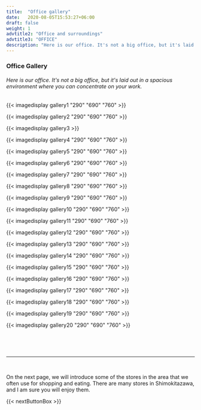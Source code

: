 ```yaml
---
title:  "Office gallery"
date:   2020-08-05T15:53:27+06:00
draft: false
weight: 1
advtitle2: "Office and surroundings"
advtitle3: "OFFICE"
description: "Here is our office. It's not a big office, but it's laid out in a spacious environment where you can concentrate on your work."
---
```

### **Office Gallery**

###### Here is our office. It's not a big office, but it's laid out in a spacious environment where you can concentrate on your work.

{{< imagedisplay gallery1 "290" "690" "760" >}}

{{< imagedisplay gallery2 "290" "690" "760" >}}

{{< imagedisplay gallery3  >}}

{{< imagedisplay gallery4 "290" "690" "760" >}}

{{< imagedisplay gallery5 "290" "690" "760" >}}

{{< imagedisplay gallery6 "290" "690" "760" >}}

{{< imagedisplay gallery7 "290" "690" "760" >}}

{{< imagedisplay gallery8 "290" "690" "760" >}}

{{< imagedisplay gallery9 "290" "690" "760" >}}

{{< imagedisplay gallery10 "290" "690" "760" >}}

{{< imagedisplay gallery11 "290" "690" "760" >}}

{{< imagedisplay gallery12 "290" "690" "760" >}}

{{< imagedisplay gallery13 "290" "690" "760" >}}

{{< imagedisplay gallery14 "290" "690" "760" >}}

{{< imagedisplay gallery15 "290" "690" "760" >}}

{{< imagedisplay gallery16 "290" "690" "760" >}}

{{< imagedisplay gallery17 "290" "690" "760" >}}

{{< imagedisplay gallery18 "290" "690" "760" >}}

{{< imagedisplay gallery19 "290" "690" "760" >}}

{{< imagedisplay gallery20 "290" "690" "760" >}}

&nbsp;
<!-- ![Image Not Available](galleryimg1.jpg "TITLE")

![Image Not Available](galleryimg2.jpg "TITLE")

![Image Not Available](galleryimg3.jpg "TITLE")

![Image Not Available](galleryimg4.jpg "TITLE")

![Image Not Available](galleryimg5.jpg "TITLE")

![Image Not Available](galleryimg6.jpg "TITLE")

![Image Not Available](galleryimg7.jpg "TITLE")

![Image Not Available](galleryimg8.jpg "TITLE")

![Image Not Available](galleryimg9.jpg "TITLE")

![Image Not Available](galleryimg10.jpg "TITLE")

![Image Not Available](galleryimg11.jpg "TITLE")

![Image Not Available](galleryimg12.jpg "TITLE")

![Image Not Available](galleryimg13.jpg "TITLE")

![Image Not Available](galleryimg14.jpg "TITLE")

![Image Not Available](galleryimg15.jpg "TITLE")

![Image Not Available](galleryimg16.jpg "TITLE")

![Image Not Available](galleryimg17.jpg "TITLE")

![Image Not Available](galleryimg18.jpg "TITLE")

![Image Not Available](galleryimg19.jpg "TITLE")

![Image Not Available](galleryimg20.jpg "TITLE") -->

&nbsp; 

----
&nbsp; 

On the next page, we will introduce some of the stores in the area that we often use for shopping and eating. There are many stores in Shimokitazawa, and I am sure you will enjoy them.

{{< nextButtonBox >}}
